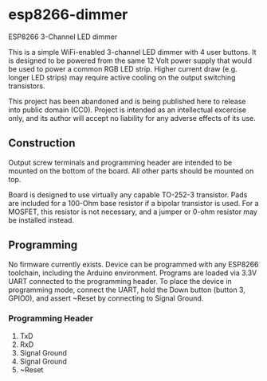 # esp8266-dimmer
ESP8266 3-Channel LED dimmer

This is a simple WiFi-enabled 3-channel LED dimmer with 4 user buttons. It is designed to be powered from the same 12 Volt power supply that would be used to power a common RGB LED strip. Higher current draw (e.g. longer LED strips) may require active cooling on the output switching transistors. 

This project has been abandoned and is being published here to release into public domain (CC0). Project is intended as an intellectual excercise only, and its author will accept no liability for any adverse effects of its use. 

## Construction
Output screw terminals and programming header are intended to be mounted on the bottom of the board. All other parts should be mounted on top. 

Board is designed to use virtually any capable TO-252-3 transistor. Pads are included for a 100-Ohm base resistor if a bipolar transistor is used. For a MOSFET, this resistor is not necessary, and a jumper or 0-ohm resistor may be installed instead.

## Programming
No firmware currently exists. Device can be programmed with any ESP8266 toolchain, including the Arduino environment. Programs are loaded via 3.3V UART connected to the programming header. To place the device in programming mode, connect the UART, hold the Down button (button 3, GPIO0), and assert ~Reset by connecting to Signal Ground. 

### Programming Header
1. TxD
2. RxD
3. Signal Ground
4. Signal Ground
5. ~Reset